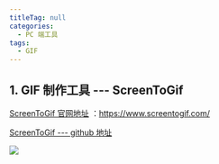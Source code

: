 ```yaml
---
titleTag: null
categories: 
  - PC 端工具
tags: 
  - GIF
---
```



## 1. GIF 制作工具 --- ScreenToGif

[ScreenToGif 官网地址](https://www.screentogif.com/) ：https://www.screentogif.com/

[ScreenToGif --- github 地址](https://github.com/NickeManarin/ScreenToGif/releases/tag/2.33.1)

![](https://pupper.com.cn/img/20220726111626.png)

